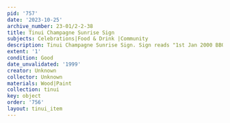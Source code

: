 ```yaml
---
pid: '757'
date: '2023-10-25'
archive_number: 23-01/2-2-38
title: Tinui Champagne Sunrise Sign
subjects: Celebrations|Food & Drink |Community
description: Tinui Champagne Sunrise Sign. Sign reads "1st Jan 2000 BBQ Breakfast"
extent: '1'
condition: Good
date_unvalidated: '1999'
creator: Unknown
collector: Unknown
materials: Wood|Paint
collection: tinui
key: object
order: '756'
layout: tinui_item
---
```

